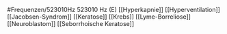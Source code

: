 #Frequenzen/523010Hz
523010 Hz (E)
[[Hyperkapnie]]
[[Hyperventilation]]
[[Jacobsen-Syndrom]]
[[Keratose]]
[[Krebs]]
[[Lyme-Borreliose]]
[[Neuroblastom]]
[[Seborrhoische Keratose]]
